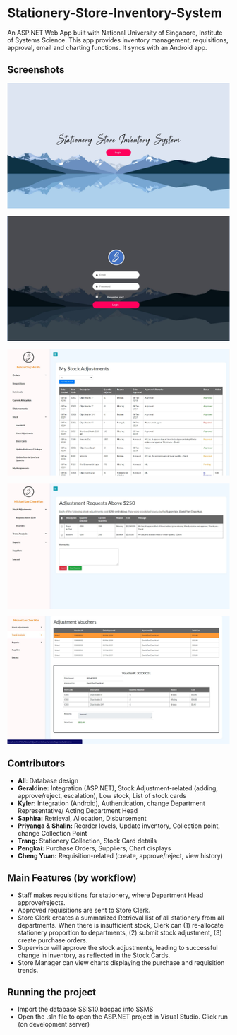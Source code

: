 # Stationery-Store-Inventory-System
An ASP.NET Web App built with National University of Singapore, Institute of Systems Science. 
This app provides inventory management, requisitions, approval, email and charting functions. It syncs with an Android app.

## Screenshots
![](screenshots/SSIS1.jpg)

![](screenshots/SSIS2.jpg)

![](screenshots/SSIS3.jpg)

![](screenshots/SSIS4.jpg)

![](screenshots/SSIS5.jpg)

## Contributors
- **All**: Database design
- **Geraldine:** Integration (ASP.NET), Stock Adjustment-related (adding, approve/reject, escalation), Low stock, List of stock cards
- **Kyler:** Integration (Android), Authentication, change Department Representative/ Acting Department Head
- **Saphira:** Retrieval, Allocation, Disbursement
- **Priyanga & Shalin:** Reorder levels, Update inventory, Collection point, change Collection Point
- **Trang:** Stationery Collection, Stock Card details
- **Pengkai:** Purchase Orders, Suppliers, Chart displays
- **Cheng Yuan:** Requisition-related (create, approve/reject, view history)

## Main Features (by workflow)
- Staff makes requisitions for stationery, where Department Head approve/rejects.
- Approved requisitions are sent to Store Clerk.
- Store Clerk creates a summarized Retrieval list of all stationery from all departments. When there is insufficient stock, Clerk can (1) re-allocate stationery proportion to departments, (2) submit stock adjustment, (3) create purchase orders.
- Supervisor will approve the stock adjustments, leading to successful change in inventory, as reflected in the Stock Cards.
- Store Manager can view charts displaying the purchase and requisition trends.

## Running the project
- Import the database SSIS10.bacpac into SSMS 
- Open the .sln file to open the ASP.NET project in Visual Studio. Click run (on development server)
